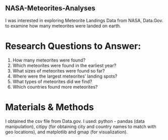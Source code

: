 ## NASA-Meteorites-Analyses

I was interested in exploring Meteorite Landings Data from NASA, Data.Gov. to examine how many meteorites were landed on earth.

# Research Questions to Answer:
1) How many meteorites were found? 
2) Which meteorites were found in the earliest year?
3) What sizes of meteorites were found so far? 
4) Where were the largest meteorites’ landing spots?
5) What types of meteorites did we find?
6) Which countries found more meteorites?

# Materials & Methods
I obtained the csv file from Data.gov.
I used: python - pandas (data manipulation), citipy (for obtaining city and country names to match with geo locations), and matplotlib and gmap (for visualization).
